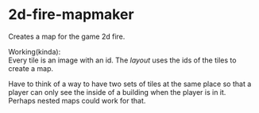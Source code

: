 # 2d-fire-mapmaker

Creates a map for the game 2d fire.

Working(kinda):<br>
Every tile is an image with an id.
The _layout_ uses the ids of the tiles to create a map.

Have to think of a way to have two sets of tiles at the same place so that a player can only see the inside of a building when the player is in it.<br>
Perhaps nested maps could work for that.